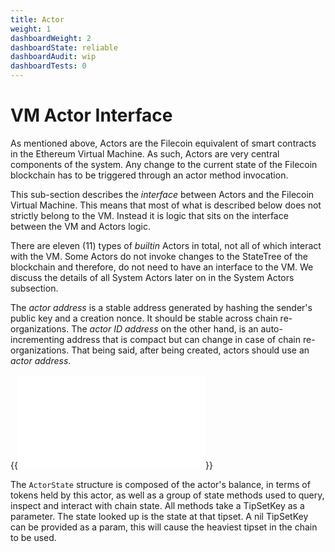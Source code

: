 ```yaml
---
title: Actor
weight: 1
dashboardWeight: 2
dashboardState: reliable
dashboardAudit: wip
dashboardTests: 0
---
```


# VM Actor Interface

As mentioned above, Actors are the Filecoin equivalent of smart contracts in the Ethereum Virtual Machine. As such, Actors are very central components of the system. Any change to the current state of the Filecoin blockchain has to be triggered through an actor method invocation.

This sub-section describes the _interface_ between Actors and the Filecoin Virtual Machine. This means that most of what is described below does not strictly belong to the VM. Instead it is logic that sits on the interface between the VM and Actors logic.

There are eleven (11) types of _builtin_ Actors in total, not all of which interact with the VM. Some Actors do not invoke changes to the StateTree of the blockchain and therefore, do not need to have an interface to the VM. We discuss the details of all System Actors later on in the System Actors subsection.

The _actor address_ is a stable address generated by hashing the sender's public key and a creation nonce. It should be stable across chain re-organizations. The _actor ID address_ on the other hand, is an auto-incrementing address that is compact but can change in case of chain re-organizations. That being said, after being created, actors should use an _actor address_.

{{<embed src="/externals/specs-actors/actors/builtin/singletons.go"  lang="go">}}

The `ActorState` structure is composed of the actor's balance, in terms of tokens held by this actor, as well as a group of state methods used to query, inspect and interact with chain state. All methods take a TipSetKey as a parameter. The state looked up is the state at that tipset. A nil TipSetKey can be provided as a param, this will cause the heaviest tipset in the chain to be used.
